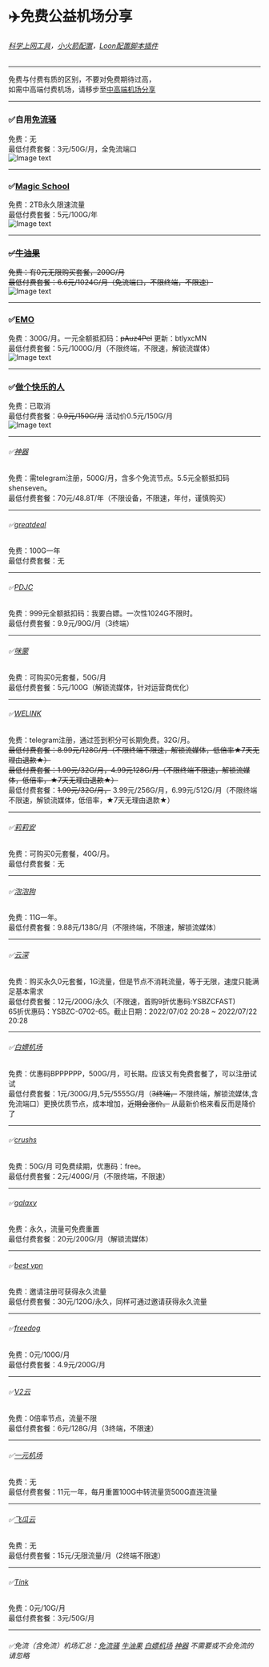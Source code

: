 # :airplane:免费公益机场分享  

###### [科学上网工具](https://github.com/deezertidal/freevpn/blob/main/tools.md)，[小火箭配置](https://github.com/deezertidal/shadowrocket-rules/blob/main/README.md)，[Loon配置脚本插件](https://github.com/deezertidal/private/blob/main/README.md)  
****
免费与付费有质的区别，不要对免费期待过高，  
如需中高端付费机场，请移步至[中高端机场分享](https://github.com/deezertidal/fee-based/blob/main/README.md)
****

### :white_check_mark:自用[免流骚](https://mlsao.xyz/#/register?code=UASNw8bW)  
免费：无  
最低付费套餐：3元/50G/月，全免流端口  
![Image text](https://github.com/deezertidal/freevpn/blob/main/img/mls.png)    
****
### :white_check_mark:[Magic School](https://2220.it/register?aff=GNs68S4XWT)  
免费：2TB永久限速流量  
最低付费套餐：5元/100G/年  
![Image text](https://github.com/deezertidal/freevpn/blob/main/img/ms.png)
****
### ~~:white_check_mark:[牛油果](https://nyg.aikala.shop/#/register?code=D1yRed1F)~~  
~~免费：有0元无限购买套餐，200G/月  
最低付费套餐：6.6元/1024G/月（免流端口，不限终端，不限速）~~  
![Image text](https://github.com/deezertidal/freevpn/blob/main/img/nyg.png)  
****
### :white_check_mark:[EMO](https://yyds.emovpn.top/#/register?code=7KLxhYOS)  
免费：300G/月。一元全额抵扣码：~~pAuz4Pel~~  更新：btlyxcMN  
最低付费套餐：5元/1000G/月（不限终端，不限速，解锁流媒体）  
![Image text](https://github.com/deezertidal/freevpn/blob/main/img/EMO.png)  
****

### :white_check_mark:[做个快乐的人](http://yun.moonfree.top/#/register?code=qgdKwQjz)  
免费：已取消  
最低付费套餐：~~0.9元/150G/月~~ 活动价0.5元/150G/月    
![Image text](https://github.com/deezertidal/freevpn/blob/main/img/kldr.png)  
****
###### :white_check_mark:[神器](https://t.me/shenseven_bot?start=de2AZAcC)  
免费：需telegram注册，500G/月，含多个免流节点。5.5元全额抵扣码shenseven。    
最低付费套餐：70元/48.8T/年（不限设备，不限速，年付，谨慎购买）  
****
###### :white_check_mark:[greatdeal](http://greatdeal.life/auth/register?code=lIBA)  
免费：100G一年  
最低付费套餐：无  
****
###### :white_check_mark:[PDJC](https://pdjc.cc/index.php#/register?code=uZAqpr81)  
免费：999元全额抵扣码：我要白嫖。一次性1024G不限时。  
最低付费套餐：9.9元/90G/月（3终端）
****
###### :white_check_mark:[咪蒙](https://love.mimon.cc/#/register?code=R8vS79L3)  
免费：可购买0元套餐，50G/月  
最低付费套餐：5元/100G（解锁流媒体，针对运营商优化）
****
###### :white_check_mark:[WELINK](https://t.me/welink345bot?start=15fEi4Y5)  
免费：telegram注册，通过签到积分可长期免费。32G/月。  
~~最低付费套餐：8.99元/128G/月（不限终端不限速，解锁流媒体，低倍率★7天无理由退款★）~~  
~~最低付费套餐：1.99元/32G/月，4.99元128G/月（不限终端不限速，解锁流媒体，低倍率，★7天无理由退款★）~~  
最低付费套餐：~~1.99元/32G/月，~~  3.99元/256G/月，6.99元/512G/月（不限终端不限速，解锁流媒体，低倍率，★7天无理由退款★）  
****
###### :white_check_mark:[莉莉安](https://ssrr.xyz/#/register?code=tWnDeJwR)  
免费：可购买0元套餐，40G/月。  
最低付费套餐：无
****
###### :white_check_mark:[泡泡狗](https://www.paopao.dog/index.php#/register?code=nnaNrj7S)  
免费：11G一年。  
最低付费套餐：9.88元/138G/月（不限终端，不限速，解锁流媒体）  
****
###### :white_check_mark:[云深](https://ysbzc.one/#/register?code=ZfpvDLlW)    
免费：购买永久0元套餐，1G流量，但是节点不消耗流量，等于无限，速度只能满足基本需求    
最低付费套餐：12元/200G/永久（不限速，首购9折优惠码:YSBZCFAST)  
65折优惠码：YSBZC-0702-65。截止日期：2022/07/02 20:28 ~ 2022/07/22 20:28  
****  
###### :white_check_mark:[白嫖机场](https://xn--mesv7f5toqlp.club/#/register?code=oxbXIi7k)  
免费：优惠码BPPPPPP，500G/月，可长期。应该又有免费套餐了，可以注册试试  
最低付费套餐：1元/300G/月,5元/5555G/月（~~3终端，~~ 不限终端，解锁流媒体,含免流端口）更换优质节点，成本增加，~~近期会涨价。~~ 从最新价格来看反而是降价了  
****
###### :white_check_mark:[crushs](https://crushs.top/#/register?code=mt4muj1B)  
免费：50G/月 可免费续期，优惠码：free。  
最低付费套餐：2元/400G/月（不限终端，不限速）   
****
###### :white_check_mark:[galaxy](https://www.galaxy-cloud.com/#/register?code=kbCoo1l6)    
免费：永久，流量可免费重置    
最低付费套餐：20元/200G/月（解锁流媒体）
****
###### :white_check_mark:[best vpn](https://panel.vp0.cc/#/register?code=DZ9Ek9U5)  
免费：邀请注册可获得永久流量  
最低付费套餐：30元/120G/永久，同样可通过邀请获得永久流量
****
###### :white_check_mark:[freedog](https://www.freedog.me/auth/register?code=TD22)  
免费：0元/100G/月  
最低付费套餐：4.9元/200G/月
****
###### :white_check_mark:[V2云](https://cwv587.com/auth/register?code=aP0B)  
免费：0倍率节点，流量不限  
最低付费套餐：6元/128G/月（3终端，不限速）  
****
###### :white_check_mark:[一元机场](https://xn--4gq62f52gdss.com/#/register?code=xKN6katp)  
免费：无  
最低付费套餐：11元一年，每月重置100G中转流量货500G直连流量    

****
###### :white_check_mark:[飞瓜云](https://www.feiguayun.com/#/register?code=f6WsAAx9)  
免费：无  
最低付费套餐：15元/无限流量/月（2终端不限速）  
****
###### :white_check_mark:[Tink](https://tinkhub.me/#/register?code=l6ckw89Z)  
免费：0元/10G/月  
最低付费套餐：3元/50G/月  
****
###### :white_check_mark:免流（含免流）机场汇总：[免流骚](https://mlsao.xyz/#/register?code=UASNw8bW)  [牛油果](https://nyg.aikala.shop/#/register?code=D1yRed1F)  [白嫖机场](https://xn--mesv7f5toqlp.club/#/register?code=oxbXIi7k)  [神器](https://t.me/shenseven_bot?start=de2AZAcC)  不需要或不会免流的 请忽略
